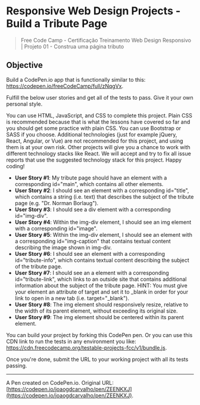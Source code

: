 # Responsive Web Design Projects - Build a Tribute Page
> Free Code Camp - Certificação Treinamento Web Design Responsivo | Projeto 01 - Construa uma página tributo

## Objective
Build a CodePen.io app that is functionally similar to this: https://codepen.io/freeCodeCamp/full/zNqgVx.

Fulfill the below user stories and get all of the tests to pass. Give it your own personal style.

You can use HTML, JavaScript, and CSS to complete this project. Plain CSS is recommended because that is what the lessons have covered so far and you should get some practice with plain CSS. You can use Bootstrap or SASS if you choose. Additional technologies (just for example jQuery, React, Angular, or Vue) are not recommended for this project, and using them is at your own risk. Other projects will give you a chance to work with different technology stacks like React. We will accept and try to fix all issue reports that use the suggested technology stack for this project. Happy coding!

- **User Story #1**: My tribute page should have an element with a corresponding id="main", which contains all other elements.
- **User Story #2**: I should see an element with a corresponding id="title", which contains a string (i.e. text) that describes the subject of the tribute page (e.g. "Dr. Norman Borlaug").
- **User Story #3**: I should see a div element with a corresponding id="img-div".
- **User Story #4**: Within the img-div element, I should see an img element with a corresponding id="image".
- **User Story #5**: Within the img-div element, I should see an element with a corresponding id="img-caption" that contains textual content describing the image shown in img-div.
- **User Story #6**: I should see an element with a corresponding id="tribute-info", which contains textual content describing the subject of the tribute page.
- **User Story #7**: I should see an a element with a corresponding id="tribute-link", which links to an outside site that contains additional information about the subject of the tribute page. HINT: You must give your element an attribute of target and set it to _blank in order for your link to open in a new tab (i.e. target="_blank").
- **User Story #8**: The img element should responsively resize, relative to the width of its parent element, without exceeding its original size.
- **User Story #9**: The img element should be centered within its parent element.

You can build your project by forking this CodePen pen. Or you can use this CDN link to run the tests in any environment you like: https://cdn.freecodecamp.org/testable-projects-fcc/v1/bundle.js.

Once you're done, submit the URL to your working project with all its tests passing.

------------
A Pen created on CodePen.io.
Original URL: [https://codepen.io/joaogdcarvalho/pen/ZEENKXJ](https://codepen.io/joaogdcarvalho/pen/ZEENKXJ).
